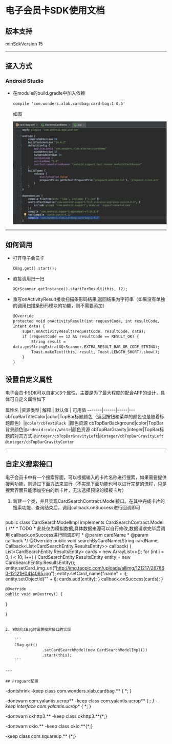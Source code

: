 # 电子会员卡SDK使用文档

## 版本支持
minSdkVersion 15

---

##  接入方式

### Android Studio

* 在module的build.gradle中加入依赖

   `compile 'com.wonders.xlab.cardbag:card-bag:1.0.5'`
   
   如图
   
   ![添加依赖](art/添加依赖.png)

---

## 如何调用

* 打开电子会员卡

	```
	CBag.get().start();
	```
	
* 直接调用扫一扫

	```
	XQrScanner.getInstance().startForResult(this, 12);
	```

* 重写onActivityResult接收扫描条形码结果,返回结果为字符串（如果没有单独的调用扫描条形码模块的功能，则不需要添加）

	```
	@Override
    protected void onActivityResult(int requestCode, int resultCode, Intent data) {
        super.onActivityResult(requestCode, resultCode, data);
        if (requestCode == 12 && resultCode == RESULT_OK) {
            String result = data.getStringExtra(XQrScanner.EXTRA_RESULT_BAR_OR_CODE_STRING);
            Toast.makeText(this, result, Toast.LENGTH_SHORT).show();
        }
    }
	```



## 设置自定义属性

电子会员卡SDK可以自定义3个属性，主要是为了最大程度的配合APP的设计，具体可自定义属性如下

属性名 |资源类型| 解释 | 默认值 | 可用值
-------|------|-----|---
cbTopBarTitleColor|color|TopBar标题颜色（返回按钮和菜单的颜色也是随着标题颜色）|`@color/cbTextBlack `|颜色资源
cbTopBarBackground|color|TopBar背景颜色|`@android:color/white`|颜色资源
cbTopBarGravity|integer|TopBar标题的对其方式|`@integer/cbTopBarGravityLeft`|`@integer/cbTopBarGravityLeft`</br>`@integer/cbTopBarGravityCenter`


----

## 自定义搜索接口

电子会员卡中有一个搜索界面，可以根据输入的卡片名称进行搜索，如果需要提供搜索功能，则通过下面方法来进行（不实现下面功能也可以进行完整的流程，只是搜索界面只能添加空白的新卡片，无法选择预设的模板卡片）

1. 新建一个类，并且实现CardSearchContract.Model接口。在其中完成卡片的搜索功能，查询结束后，调用callback.onSuccess进行回调即可

	```
public class CardSearchModelImpl implements CardSearchContract.Model {
    /**
     * TODO
     * 此处仅为模拟数据,具体数据来源可以自行修改,数据请求完毕后调用 callback.onSuccess进行回调即可
     * @param cardName
     * @param callback
     */
    @Override
    public void searchByCardName(String cardName, Callback<List<CardSearchEntity.ResultsEntity>> callback) {
        List<CardSearchEntity.ResultsEntity> cards = new ArrayList<>();
        for (int i = 0; i < 10; i++) {
            CardSearchEntity.ResultsEntity entity = new CardSearchEntity.ResultsEntity();
            entity.setCard_img_url("http://img.taopic.com/uploads/allimg/121217/267860-12121H0414065.jpg");
            entity.setCard_name("name" + i);
            entity.setObjectId("" + i);
            cards.add(entity);
        }
        callback.onSuccess(cards);
    }

    @Override
    public void onDestroy() {

    }
}
```

2. 初始化CBag时设置搜索接口的实现

	```
	CBag.get()
                .setCardSearchModel(new CardSearchModelImpl())
                .start(this);
	```

---

## Proguard配置

```
-dontshrink
-keep class com.wonders.xlab.cardbag.** { *; }

-dontwarn com.yalantis.ucrop**
-keep class com.yalantis.ucrop** { *; }
-keep interface com.yalantis.ucrop** { *; }

-dontwarn okhttp3.**
-keep class okhttp3.**{*;}

-dontwarn okio.**
-keep class okio.**{*;}

-keep class com.squareup.** {*;}
```
